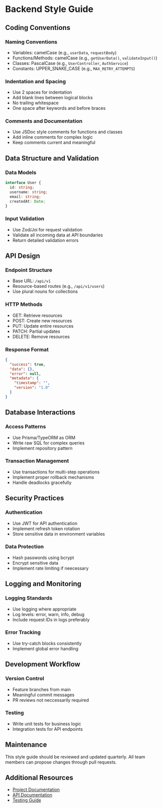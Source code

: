 # Backend Style Guide

## Coding Conventions

### Naming Conventions

- Variables: camelCase (e.g., `userData`, `requestBody`)
- Functions/Methods: camelCase (e.g., `getUserData()`, `validateInput()`)
- Classes: PascalCase (e.g., `UserController`, `AuthService`)
- Constants: UPPER_SNAKE_CASE (e.g., `MAX_RETRY_ATTEMPTS`)

### Indentation and Spacing

- Use 2 spaces for indentation
- Add blank lines between logical blocks
- No trailing whitespace
- One space after keywords and before braces

### Comments and Documentation

- Use JSDoc style comments for functions and classes
- Add inline comments for complex logic
- Keep comments current and meaningful

## Data Structure and Validation

### Data Models

```typescript:src/models/User.ts
interface User {
  id: string;
  username: string;
  email: string;
  createdAt: Date;
}
```

### Input Validation

- Use Zod/Joi for request validation
- Validate all incoming data at API boundaries
- Return detailed validation errors

## API Design

### Endpoint Structure

- Base URL: `/api/v1`
- Resource-based routes (e.g., `/api/v1/users`)
- Use plural nouns for collections

### HTTP Methods

- GET: Retrieve resources
- POST: Create new resources
- PUT: Update entire resources
- PATCH: Partial updates
- DELETE: Remove resources

### Response Format

```json
{
  "success": true,
  "data": {},
  "error": null,
  "metadata": {
    "timestamp": "",
    "version": "1.0"
  }
}
```

## Database Interactions

### Access Patterns

- Use Prisma/TypeORM as ORM
- Write raw SQL for complex queries
- Implement repository pattern

### Transaction Management

- Use transactions for multi-step operations
- Implement proper rollback mechanisms
- Handle deadlocks gracefully

## Security Practices

### Authentication

- Use JWT for API authentication
- Implement refresh token rotation
- Store sensitive data in environment variables

### Data Protection

- Hash passwords using bcrypt
- Encrypt sensitive data
- Implement rate limiting if neecessary

## Logging and Monitoring

### Logging Standards

- Use logging where appropriate
- Log levels: error, warn, info, debug
- Include request IDs in logs preferably

### Error Tracking

- Use try-catch blocks consistently
- Implement global error handling

## Development Workflow

### Version Control

- Feature branches from main
- Meaningful commit messages
- PR reviews not neccessarily required

### Testing

- Write unit tests for business logic
- Integration tests for API endpoints

## Maintenance

This style guide should be reviewed and updated quarterly. All team members can propose changes through pull requests.

## Additional Resources

- [Project Documentation](./docs)
- [API Documentation](./api-docs)
- [Testing Guide](./testing-guide)
